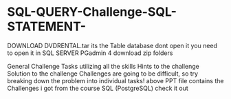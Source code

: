 # SQL-QUERY-Challenge-SQL-STATEMENT-


DOWNLOAD DVDRENTAL.tar its the Table database dont open it you need to open it in SQL SERVER PGadmin 4 download zip folders

General Challenge Tasks utilizing all the skills  Hints to the challenge Solution to the challenge  Challenges are going to be difficult, so try breaking down the problem into individual tasks! 
above PPT file contains the Challenges i got from the course SQL (PostgreSQL) check it out 
